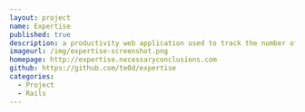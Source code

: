 ```yaml
---
layout: project
name: Expertise
published: true
description: a productivity web application used to track the number of hours spent on skills
imageurl: /img/expertise-screenshot.png
homepage: http://expertise.necessaryconclusions.com
github: https://github.com/te0d/expertise
categories:
  - Project
  - Rails
---
```

